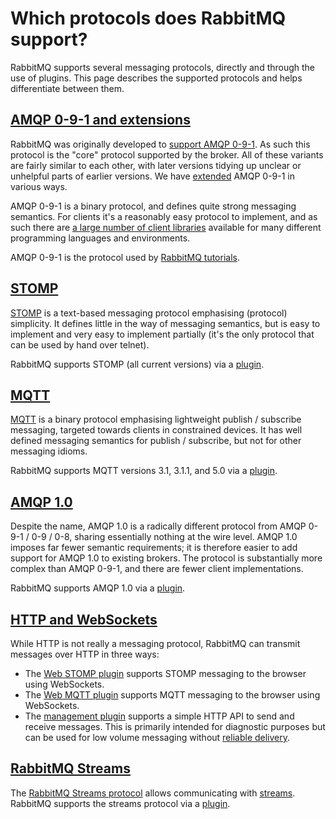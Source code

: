 <!--
Copyright (c) 2007-2023 VMware, Inc. or its affiliates.

All rights reserved. This program and the accompanying materials
are made available under the terms of the under the Apache License,
Version 2.0 (the "License”); you may not use this file except in compliance
with the License. You may obtain a copy of the License at

https://www.apache.org/licenses/LICENSE-2.0

Unless required by applicable law or agreed to in writing, software
distributed under the License is distributed on an "AS IS" BASIS,
WITHOUT WARRANTIES OR CONDITIONS OF ANY KIND, either express or implied.
See the License for the specific language governing permissions and
limitations under the License.
-->

# Which protocols does RabbitMQ support?

RabbitMQ supports several messaging protocols, directly and through the
use of plugins. This page describes the supported protocols and
helps differentiate between them.

## <a id="amqp-091" class="anchor" href="#amqp-091">AMQP 0-9-1 and extensions</a>

RabbitMQ was originally developed to [support AMQP 0-9-1](./protocol.html).
As such this protocol is the "core" protocol supported by
the broker. All of these variants are fairly similar to each other,
with later versions tidying up unclear or unhelpful parts of earlier
versions. We have [extended](./extensions.html) AMQP 0-9-1
in various ways.

AMQP 0-9-1 is a binary protocol, and defines quite strong
messaging semantics. For clients it's a reasonably easy
protocol to implement, and as such there
are [a large number of client libraries](./devtools.html) available for
many different programming languages and environments.

AMQP 0-9-1 is the protocol used by [RabbitMQ tutorials](./getstarted.html).


## <a id="stomp" class="anchor" href="#stomp">STOMP</a>

[STOMP](http://stomp.github.io/) is a text-based
messaging protocol emphasising (protocol) simplicity. It
defines little in the way of messaging semantics, but is
easy to implement and very easy to implement partially (it's
the only protocol that can be used by hand over telnet).

RabbitMQ supports STOMP (all current versions) via
a [plugin](stomp.html).


## <a id="mqtt" class="anchor" href="#mqtt">MQTT</a>

[MQTT](http://mqtt.org/) is a binary protocol
emphasising lightweight publish / subscribe messaging,
targeted towards clients in constrained devices. It has
well defined messaging semantics for publish / subscribe,
but not for other messaging idioms.

RabbitMQ supports MQTT versions 3.1, 3.1.1, and 5.0 via a [plugin](mqtt.html).


## <a id="amqp-10" class="anchor" href="#amqp-10">AMQP 1.0</a>

Despite the name, AMQP 1.0 is a radically different protocol from
AMQP 0-9-1 / 0-9 / 0-8, sharing essentially nothing at the wire
level. AMQP 1.0 imposes far fewer semantic requirements; it is
therefore easier to add support for AMQP 1.0 to existing
brokers. The protocol is substantially more complex than AMQP 0-9-1,
and there are fewer client implementations.

RabbitMQ supports AMQP 1.0 via a [plugin](plugins.html).


## <a id="http-and-websockets" class="anchor" href="#http-and-websockets">HTTP and WebSockets</a>

While HTTP is not really a messaging protocol,
RabbitMQ can transmit messages over HTTP in three ways:

 * The [Web STOMP plugin](web-stomp.html) supports STOMP
   messaging to the browser using WebSockets.
 * The [Web MQTT plugin](web-mqtt.html) supports MQTT
   messaging to the browser using WebSockets.
 * The [management plugin](management.html) supports a
   simple HTTP API to send and receive messages. This is primarily
   intended for diagnostic purposes but can be used for low volume
   messaging without [reliable delivery](reliability.html).

## <a id="rabbitmq-streams" class="anchor" href="#rabbitmq-streams">RabbitMQ Streams</a>

The [RabbitMQ Streams protocol](https://github.com/rabbitmq/rabbitmq-server/blob/v3.10.x/deps/rabbitmq_stream/docs/PROTOCOL.adoc) allows communicating with [streams](./streams.html).
RabbitMQ supports the streams protocol via a [plugin](./stream.html).
